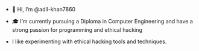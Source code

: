 - 👋 Hi, I’m @adil-khan7860
   
- 🎓 I’m currently pursuing a Diploma in Computer Engineering
  and have a strong passion for programming and ethical hacking

- I like experimenting with ethical hacking tools and techniques. 

<!---
adil-khan7860/adil-khan7860 is a ✨ special ✨ repository because its `README.md` (this file) appears on your GitHub profile.
You can click the Preview link to take a look at your changes.
--->
